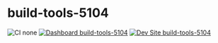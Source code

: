 # build-tools-5104

![CI none](https://img.shields.io/badge/ci-none-orange.svg)
[![Dashboard build-tools-5104](https://img.shields.io/badge/dashboard-build_tools_5104-yellow.svg)](https://dashboard.pantheon.io/sites/97303822-48fb-497f-9756-971845cb9016#dev/code)
[![Dev Site build-tools-5104](https://img.shields.io/badge/site-build_tools_5104-blue.svg)](http://dev-build-tools-5104.pantheonsite.io/)